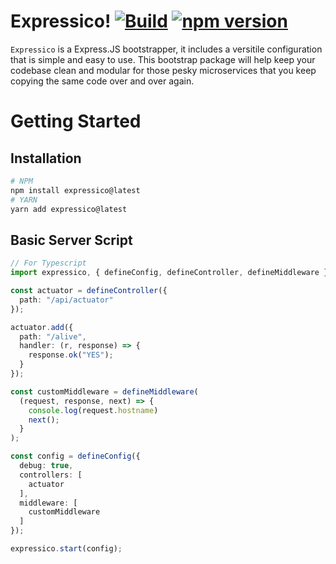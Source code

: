 # Expressico! [![Build](https://github.com/corlogix/express-packages/actions/workflows/build.yml/badge.svg?branch=main)](https://github.com/corlogix/express-packages/actions/workflows/build.yml) [![npm version](https://badge.fury.io/js/expressico.svg)](https://badge.fury.io/js/expressico)

`Expressico` is a Express.JS bootstrapper, it includes a versitile configuration that is simple and easy to use. This bootstrap package will help keep your codebase clean and modular for those pesky microservices that you keep copying the same code over and over again.

# Getting Started

## Installation
```bash
# NPM
npm install expressico@latest
# YARN
yarn add expressico@latest
```

## Basic Server Script
```typescript
// For Typescript
import expressico, { defineConfig, defineController, defineMiddleware } from "expressico";

const actuator = defineController({
  path: "/api/actuator"
});

actuator.add({
  path: "/alive",
  handler: (r, response) => {
    response.ok("YES");
  }
});

const customMiddleware = defineMiddleware(
  (request, response, next) => {
    console.log(request.hostname)
    next();
  }
);

const config = defineConfig({
  debug: true,
  controllers: [
    actuator
  ],
  middleware: [
    customMiddleware
  ]
});

expressico.start(config);

```

